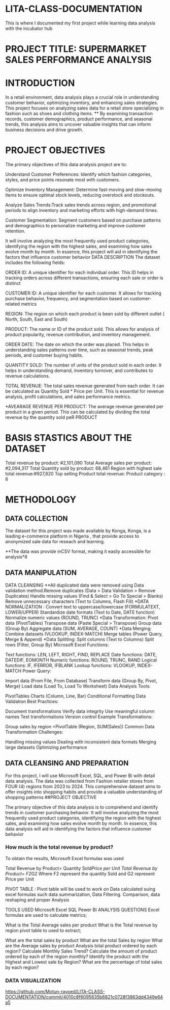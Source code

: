 # LITA-CLASS-DOCUMENTATION
This is where I documented my first project while learning data analysis with the incubator hub
# PROJECT TITLE: SUPERMARKET SALES PERFORMANCE ANALYSIS
# INTRODUCTION
In a retail environment, data analysis plays a crucial role in understanding customer behavior, optimizing inventory, and enhancing sales strategies. This project focuses on analyzing sales data for a retail store specializing in fashion such as shoes and clothing items. ** By examining transaction records, customer demographics, product performance, and seasonal trends, this analysis aims to uncover valuable insights that can inform business decisions and drive growth.
# PROJECT OBJECTIVES
The primary objectives of this data analysis project are to:

Understand Customer Preferences: Identify which fashion categories, styles, and price points resonate most with customers.

Optimize Inventory Management: Determine fast-moving and slow-moving items to ensure optimal stock levels, reducing overstock and stockouts.

Analyze Sales Trends:Track sales trends across region, and promotional periods to align inventory and marketing efforts with high-demand times.

Customer Segmentation: Segment customers based on purchase patterns and demographics to personalize marketing and improve customer retention.

It will involve analyzing the most frequently used product categories, identifying the region with the highest sales, and examining how sales evolve month by month. In essence, this project will aid in identifying the factors that influence customer behavior
DATA DESCRIPTION
The dataset includes the following fields:

ORDER ID: A unique identifier for each individual order. This ID helps in tracking orders across different transactions, ensuring each sale or order is distinct

CUSTOMER ID: A unique identifier for each customer. It allows for tracking purchase behavior, frequency, and segmentation based on customer-related metrics

REGION: The region on which each product is been sold by different outlet ( North, South, East and South)

PRODUCT: The name or ID of the product sold. This allows for analysis of product popularity, revenue contribution, and inventory management.

ORDER DATE: The date on which the order was placed. This helps in understanding sales patterns over time, such as seasonal trends, peak periods, and customer buying habits.

QUANTITY SOLD: The number of units of the product sold in each order. It helps in understanding demand, inventory turnover, and contributes to revenue calculations.

TOTAL REVENUE: The total sales revenue generated from each order. It can be calculated as Quantity Sold * Price per Unit. This is essential for revenue analysis, profit calculations, and sales performance metrics.

*AVEARAGE REVENUE PER PRODUCT: The average revenue generated per product in a given period. This can be calculated by dividing the total revenue by the quantity sold peR PRODUCT

# BASIS STASTICS ABOUT THE DATASET
Total revenue by product: #2,101,090
Total Average sales per product: #2,094,317
Total Quantity sold by product: 68,461
Region with highest sale total revenue:#927,820
Top selling Product total revenue:
Product category : 6

# METHODOLOGY
## DATA COLLECTION
The dataset for this project was made available by Konga, Konga, is a leading e-commerce platform in Nigeria , that provide access to anonymized sale data for reseach and learning.

**The data was provide inCSV format, making it easliy accessible for analysis*8

## DATA MANIPULATION
DATA CLEANSING
**All duplicated data were removed using Data validation method.Remove duplicates (Data > Data Validation > Remove Duplicates)
Handle missing values (Find & Select > Go To Special > Blanks)
Remove unnecessary characters (Text to Columns, Flash Fill)
*DATA NORMALIZATION :
Convert text to uppercase/lowercase (FORMULATEXT, LOWER/UPPER)
Standardize date formats (Text to Date, DATE function)
Normalize numeric values (ROUND, TRUNC)
*Data Transformation:
Pivot data (PivotTables)
Transpose data (Paste Special > Transpose)
Group data (Group By)
Aggregate data (SUM, AVERAGE, COUNT)
*Data Merging:
Combine datasets (VLOOKUP, INDEX-MATCH)
Merge tables (Power Query, Merge & Append)
*Data Splitting:
Split columns (Text to Columns)
Split rows (Filter, Group By)
Microsoft Excel Functions:

Text functions: LEN, LEFT, RIGHT, FIND, REPLACE
Date functions: DATE, DATEDIF, EOMONTH
Numeric functions: ROUND, TRUNC, RAND
Logical functions: IF, IFERROR, IFBLANK
Lookup functions: VLOOKUP, INDEX-MATCH
Power Query:

Import data (From File, From Database)
Transform data (Group By, Pivot, Merge)
Load data (Load To, Load To Worksheet)
Data Analysis Tools:

PivotTables
Charts (Column, Line, Bar)
Conditional Formatting
Data Validation
Best Practices:

Document transformations
Verify data integrity
Use meaningful column names
Test transformations
Version control
Example Transformations:

Group sales by region =PivotTable (Region, SUM(Sales))
Common Data Transformation Challenges:

Handling missing values
Dealing with inconsistent data formats
Merging large datasets
Optimizing performance

## DATA CLEANSING AND PREPARATION
For this project, I will use Microsoft Excel, SQL, and Power Bi with detail data analysis. The data was collected from Fashion retailer stores from FOUR (4) regions from 2023 to 2024. This comprehensive dataset aims to offer insights into shopping habits and provide a valuable understanding of shopping patterns ##PROJECT OBJECTIVE

The primary objective of this data analysis is to comprehend and identify trends in customer purchasing behavior. It will involve analyzing the most frequently used product categories, identifying the region with the highest sales, and examining how sales evolve month by month. In essence, this data analysis will aid in identifying the factors that influence customer behavior
### How much is the total revenue by product?
To obtain the results, Microsoft Excel formulas was used

Total Revenue by Product= Quantity Sold*Price per Unit
Total Revenue by Product= F2*G2
Where F2 represent the quantity Sold and G2 represent Price per Unit

PIVOT TABLE : Pivot table will be used to work on Data calculated suing excel formulas such data summarization, Data Filtering. Comparison, data reshaping and proper Analysis

TOOLS USED
Microsoft Excel
SQL
Pewer BI
ANALYSIS QUESTIONS
Excel formulas are used to calculate metrics;

What is the Total Average sales per product
What is the Total revenue by region
pivot table to used to extract;

What are the total sales by product
What are the total Sales by region
What are the Average sales by product
Analysis total product ordered by each region?
Calculate Monthly Sales Trend?
Calculate the amount of product ordered by each of the region monthly?
Identify the product with the Highest and Lowest sale by Region?
What are the percentage of total sales by each region?


### DATA VISUALIZATION 
https://github.com/Motun-rayoed/LITA-CLASS-DOCUMENTATION/commit/4010c8f6095635b6821c0728f3863dd4349e64a5


